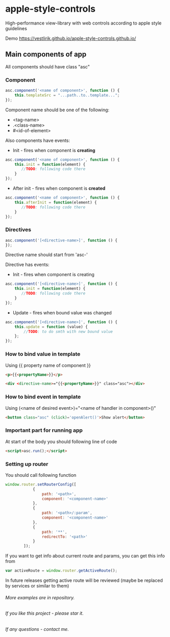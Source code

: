 # apple-style-controls
High-performance view-library with web controls according to apple style guidelines

Demo
https://vestlirik.github.io/apple-style-controls.github.io/

## Main components of app
All components should have class "asc"
### Component

```javascript
asc.component('<name of component>', function () {
    this.templateSrc = "...path..to..template...";
});
```
Component name should be one of the following:
* \<tag-name>
* .\<class-name>
* \#\<id-of-element>


Also components have events:
* Init - fires when component is **creating**
```javascript
asc.component('<name of component>', function () {
    this.init = function(element) {
       //TODO: following code there 
    }
});
```
* After init - fires when component is **created**
```javascript
asc.component('<name of component>', function () {
    this.afterInit = function(element) {
       //TODO: following code there 
    }
});
```

### Directives
```javascript
asc.component('[<directive-name>]', function () {
});
```
Directive name should start from 'asc-'

Directive has events:
* Init - fires when component is creating
```javascript
asc.component('[<directive-name>]', function () {
    this.init = function(element) {
       //TODO: following code there 
    }
});
```
* Update - fires when bound value was changed
```javascript
asc.component('[<directive-name>]', function () {
    this.update = function (value) {
        //TODO: to do smth with new bound value
    };
});
```

### How to bind value in template
Using {{ property name of component }}
```html
<p>{{<propertyName>}}</p>
```
```html
<div <directive-name>="{{<propertyName>}}" class="asc"></div>
```

### How to bind event in template
Using (\<name of desired event>)="\<name of handler in component>()"
```html
<button class="asc" (click)='openAlert()'>Show alert</button>
```

### Important part for running app
At start of the body you should following line of code
```html
<script>asc.run();</script>
```
### Setting up router
You should call following function
```javascript
window.router.setRouterConfig([
            {
                path: '<path>',
                component: '<component-name>'
            },
            {
                path: '<path>/:param',
                component: '<component-name>'
            },
            {
                path: '**',
                redirectTo: '<path>'
            }
        ]);
```
If you want to get info about current route and params, you can get this info from
```javascript
var activeRoute = window.router.getActiveRoute();
```
In future releases getting active route will be reviewed (maybe be replaced by services or similar to them)

###### More examples are in repository.
###### If you like this project - please star it.
###### If any questions - contact me.
